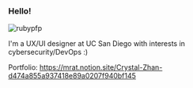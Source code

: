 ### Hello!

![rubypfp](https://user-images.githubusercontent.com/78581772/236361741-6ef56cee-ad91-4314-ab52-5e2da322f4be.gif#gh-dark-mode-only)

I'm a UX/UI designer at UC San Diego with interests in cybersecurity/DevOps :)

Portfolio: https://mrat.notion.site/Crystal-Zhan-d474a855a937418e89a0207f940bf145
<!--
**mr4tt/mr4tt** is a ✨ _special_ ✨ repository because its `README.md` (this file) appears on your GitHub profile.

Here are some ideas to get you started:

- 🔭 I’m currently working on ...
- 🌱 I’m currently learning ...
- 👯 I’m looking to collaborate on ...
- 🤔 I’m looking for help with ...
- 💬 Ask me about ...
- 📫 How to reach me: ...
- 😄 Pronouns: ...
- ⚡ Fun fact: ...
-->
